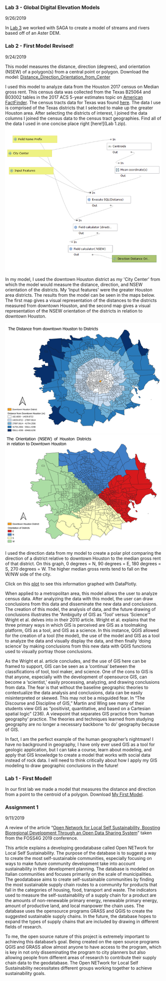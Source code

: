 ### Lab 3 - Global Digital Elevation Models

9/26/2019

In [Lab 3](SAGA_Lab3.md) we worked with SAGA to create a model of streams and rivers based off of an Aster DEM.

### Lab 2 - First Model Revised!

9/24/2019

This model measures the distance, direction (degrees), and orientation (NSEW) of a polygon(s) from a central point or polygon.
Download the model: [Distance_Direction_Orientation_from_Center](DistanceSQL_direction_orientation_frompoint.model3)

I used this model to analyze data from the Houston 2017 census on Median gross rent.  This census data was collected from the 
Texas B25064 and B03002 tables in the 2017 ACS 5-year estimates topic on [American FactFinder](https://factfinder.census.gov/faces/nav/jsf/pages/index.xhtml).
The census tracts data for Texas was found [here](https://www.census.gov/geographies/mapping-files/time-series/geo/carto-boundary-file.html). The data I use is comprised of the Texas districts that I selected to make up the greater Houston area. After 
selecting the districts of interest, I joined the data columns I joined the census data to the census tract geographies. Find all
of the data I used in one concise place right [here!](Lab 1.zip).
![Model](model_img.png)

In my model, I used the downtown Houston district as my 'City Center' from which the model would measure the distance, direction, 
and NSEW orientation of the districts. My 'Input features' were the greater Houston area districts. The results from the model 
can be seen in the maps below. The first map gives a visual representation of the distances to the districts measured from downtown
Houston, and the second map gives a visual representation of the NSEW orientation of the districts in relation to downtown Houston.

![Distance](Distance_Downtown_HOU_toDistricts.png)
![Orientations](NSEW_orientation_Houston_Districts.png)

I used the direction data from my model to create a polar plot comparing the direction of a district relative to downtown Houston to
the median gross rent of that district. On this graph, 0 degrees = N, 90 degrees = E, 180 degrees = S, 270 degrees = W. The higher median gross rents tend to fall on the W/NW side of the city. 

Click on this [plot](Median_Gross_Rent_by_Direction_from_DTHOU.html) to see this information graphed with DataPlotly.

When applied to a metropolitan area, this model allows the user to analyze census data. After analyzing the data with this model, the user
can draw conclusions from this data and disseminate the new data and conclusions. The creation of this model, the analysis of data, and
the future drawing of conclusions illustrates the “Ambiguity of GIS as ‘Tool’ versus ‘Science’” Wright et al. delves into in their 2010
article. Wright et al. explains that the three primary ways in which GIS is perceived are GIS as a toolmaking platform, GIS as a tool, and
GIS as a science. In this instance, QGIS allowed for the creation of a tool (the model), the use of the model and GIS as a tool to analyze
the data and visually display the data, and then finally ‘doing science’ by making conclusions from this new data with QGIS functions used
to visually portray those conclusions. 

As the Wright et al. article concludes, and the use of GIS here can be framed to support, GIS can be seen as a ‘continua’ between the
classifications of tool, tool maker, and science. One of the cons to GIS is that anyone, especially with the development of opensource
GIS, can become a ‘scientist,’ easily processing, analyzing, and drawing conclusions from data. The fear is that without the baseline
geographic theories to contextualize the data analysis and conclusions, data can be easily misinterpreted or skewed. This may not be a
misguided fear. In “The Discourse and Discipline of GIS,” Martin and Wing see many of their students view GIS as “positivist, 
quantitative, and based on a Cartesian spatial logic” (236). A viewpoint that separates GIS practice from ‘human geography’ practice. The
theories and techniques learned from studying geography are no longer a necessary backbone ‘to do’ geography because of GIS. 

In fact, I am the perfect example of the human geographer’s nightmare! I have no background in geography, I have only ever used GIS as a
tool for geologic application, but I can take a course, learn about modeling, and apply that GIS knowledge to create a model that works
with social data instead of rock data. I will need to think critically about how I apply my GIS modeling to draw geographic conclusions in
the future!



### Lab 1 - First Model!

In our first lab we made a model that measures the distance and direction from a point to the centroid of a polygon.
Download [My First Model](Distance_and_direction_from_point.model3).

### Assignment 1

9/11/2019

A review of the article “[Open Network for Local Self Sustainability, Boosting 
Bioregional Development Through an Open Data Sharing System](https://www.int-arch-photogramm-remote-sens-spatial-inf-sci.net/XLII-4-W8/27/2018/isprs-archives-XLII-4-W8-27-2018.pdf)” taken from the FOSS4G 2019 conference.

This article explains a developing geodatabase called Open NETwork for Local Self Sustainability. 
The purpose of the database is to suggest a way to create the most self-sustainable 
communities, especially focusing on ways to make future community development take into account 
sustainability in their development planning. The database is modeled on Italian communities and 
focuses primarily on the scale of municipalities. The geodatabase aims to create self-sustainable 
communities by finding the most sustainable supply chain routes to a community for products that 
fall in the categories of housing, food, transport and waste. The indicators used to measure the 
self-sustainability of a supply chain for a product are the amounts of non-renewable primary energy, 
renewable primary energy, amount of productive land, and local manpower the chain uses. 
The database uses the opensource programs GRASS and QGIS to create the suggested sustainable supply
chains. In the future, the database hopes to expand the types of supply chains that are included by 
drawing in different fields of research.

To me, the open source nature of this project is extremely important to achieving this database’s 
goal. Being created on the open source programs QGIS and GRASS allow almost anyone to have access 
to the program, which is key in not only disseminating the program to city planners but also 
allowing people from different areas of research to contribute their supply chain data to the 
geodatabase. The Open NETwork for Local Self Sustainability necessitates different groups working 
together to achieve sustainability goals.

